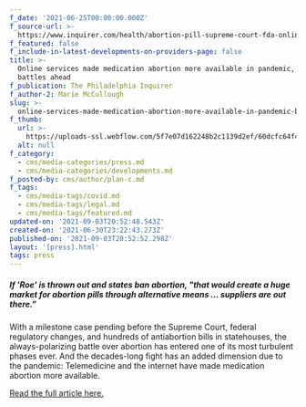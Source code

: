 ```yaml
---
f_date: '2021-06-25T00:00:00.000Z'
f_source-url: >-
  https://www.inquirer.com/health/abortion-pill-supreme-court-fda-online-mifepristone-20210625.html
f_featured: false
f_include-in-latest-developments-on-providers-page: false
title: >-
  Online services made medication abortion more available in pandemic, but
  battles ahead 
f_publication: The Philadelphia Inquirer
f_author-2: Marie McCullough
slug: >-
  online-services-made-medication-abortion-more-available-in-pandemic-but-battles-ahead
f_thumb:
  url: >-
    https://uploads-ssl.webflow.com/5f7e07d162248b2c1139d2ef/60dcfc64f4faa501e9a49e9a_6V24LRFOQNGFLNFYHFHVGBHPJE.jpg
  alt: null
f_category:
  - cms/media-categories/press.md
  - cms/media-categories/developments.md
f_posted-by: cms/author/plan-c.md
f_tags:
  - cms/media-tags/covid.md
  - cms/media-tags/legal.md
  - cms/media-tags/featured.md
updated-on: '2021-09-03T20:52:48.543Z'
created-on: '2021-06-30T23:22:43.273Z'
published-on: '2021-09-03T20:52:52.298Z'
layout: '[press].html'
tags: press
---
```


##### If 'Roe' is thrown out and states ban abortion, "that would create a huge market for abortion pills through alternative means ... suppliers are out there.”

With a milestone case pending before the Supreme Court, federal regulatory changes, and hundreds of antiabortion bills in statehouses, the always-polarizing battle over abortion has entered one of its most turbulent phases ever. And the decades-long fight has an added dimension due to the pandemic: Telemedicine and the internet have made medication abortion more available.

[Read the full article here.](https://www.inquirer.com/health/abortion-pill-supreme-court-fda-online-mifepristone-20210625.html)
